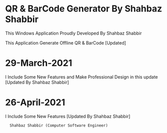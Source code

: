 # QR & BarCode Generator By Shahbaz Shabbir
This Windows Application Proudly Developed By Shahbaz Shabbir

This Application Generate Offline QR & BarCode
                                                [Updated]
# 29-March-2021
I Include Some New Features and Make Professional Design in this update
                                                                      [Updated By Shahbaz Shabbir]
                                                                      

# 26-April-2021
I Include Some New Features
                                                                      [Updated By Shahbaz Shabbir]


      Shahbaz Shabbir (Computer Software Engineer)
      
